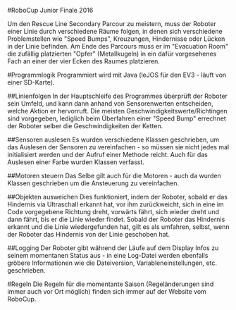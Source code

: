 #RoboCup Junior Finale 2016

Um den Rescue Line Secondary Parcour zu meistern, muss der Roboter einer Linie durch verschiedene Räume folgen, in denen sich verschiedene Problemstellen wie "Speed Bumps", Kreuzungen, Hindernisse oder Lücken in der Linie befinden. Am Ende des Parcours muss er im "Evacuation Room" die zufällig platzierten "Opfer" (Metallkugeln) in ein dafür vorgesehenes Fach an einer der vier Ecken des Raumes platzieren.

#Programmlogik
Programmiert wird mit Java (leJOS für den EV3 - läuft von einer SD-Karte).

##Linienfolgen
In der Hauptschleife des Programmes überprüft der Roboter sein Umfeld, und kann dann anhand von Sensorenwerten entscheiden, welche Aktion er hervorruft. Die meisten Geschwindigkeitswerte/Richtingen sind vorgegeben, lediglich beim Überfahren einer "Speed Bump" errechnet der Roboter selber die Geschwindigkeiten der Ketten.

##Sensoren auslesen
Es wurden verschiedene Klassen geschrieben, um das Auslesen der Sensoren zu vereinfachen - so müssen sie nicht jedes mal initialisiert werden und der Aufruf einer Methode reicht. Auch für das Auslesen einer Farbe wurden Klassen verfasst.

##Motoren steuern
Das Selbe gilt auch für die Motoren - auch da wurden Klassen geschrieben um die Ansteuerung zu vereinfachen.

##Objekten ausweichen
Dies funktioniert, indem der Roboter, sobald er das Hindernis via Ultraschall erkannt hat, vor ihm zurückweicht, sich in eine im Code vorgegebene Richtung dreht, vorwärts fährt, sich wieder dreht und dann fährt, bis er die Linie wieder findet. Sobald der Roboter das Hindernis erkannt und die Linie wiedergefunden hat, gilt es als umfahren, selbst, wenn der Roboter das Hindernis von der Linie geschoben hat.

##Logging
Der Roboter gibt während der Läufe auf dem Display Infos zu seinem momentanen Status aus - in eine Log-Datei werden ebenfalls gröbere Informationen wie die Dateiversion, Variableneinstellungen, etc. geschrieben.

#Regeln
Die Regeln für die momentante Saison (Regeländerungen sind immer auch vor Ort möglich) finden sich immer auf der Website vom RoboCup.